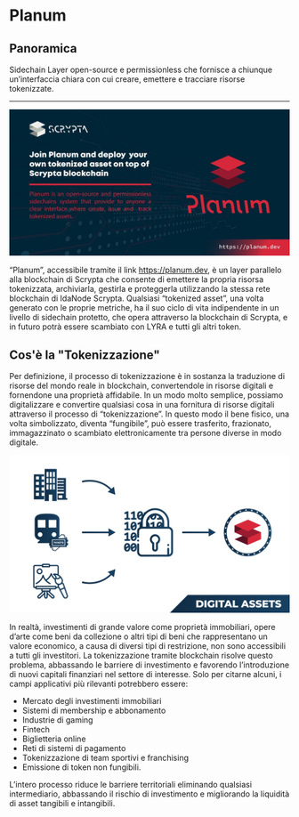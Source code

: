 # Planum 
## Panoramica
Sidechain Layer open-source e permissionless che fornisce a chiunque un’interfaccia chiara con cui creare, emettere e tracciare risorse tokenizzate.
<hr>

![planum](../.vuepress/public/assets/planum/planum.jpeg)

“Planum”, accessibile tramite il link https://planum.dev, è un layer parallelo alla blockchain di Scrypta che consente di emettere la propria risorsa tokenizzata, archiviarla, gestirla e proteggerla utilizzando la stessa rete blockchain di IdaNode Scrypta.
Qualsiasi “tokenized asset”, una volta generato con le proprie metriche, ha il suo ciclo di vita indipendente in un livello di sidechain protetto, che opera attraverso la blockchain di Scrypta, e in futuro potrà essere scambiato con LYRA e tutti gli altri token.

## Cos'è la "Tokenizzazione"

Per definizione, il processo di tokenizzazione è in sostanza la traduzione di risorse del mondo reale in blockchain, convertendole in risorse digitali e fornendone una proprietà affidabile.
In un modo molto semplice, possiamo digitalizzare e convertire qualsiasi cosa in una fornitura di risorse digitali attraverso il processo di “tokenizzazione”. In questo modo il bene fisico, una volta simbolizzato, diventa “fungibile”, può essere trasferito, frazionato, immagazzinato o scambiato elettronicamente tra persone diverse in modo digitale. 

![planum](../.vuepress/public/assets/planum/img_01.png)

In realtà, investimenti di grande valore come proprietà immobiliari, opere d’arte come beni da collezione o altri tipi di beni che rappresentano un valore economico, a causa di diversi tipi di restrizione, non sono accessibili a tutti gli investitori.
La tokenizzazione tramite blockchain risolve questo problema, abbassando le barriere di investimento e favorendo l’introduzione di nuovi capitali finanziari nel settore di interesse.
Solo per citarne alcuni, i campi applicativi più rilevanti potrebbero essere:

- Mercato degli investimenti immobiliari
- Sistemi di membership e abbonamento
- Industrie di gaming
- Fintech
- Biglietteria online
- Reti di sistemi di pagamento
- Tokenizzazione di team sportivi e franchising
- Emissione di token non fungibili.

L’intero processo riduce le barriere territoriali eliminando qualsiasi intermediario, abbassando il rischio di investimento e migliorando la liquidità di asset tangibili e intangibili.

